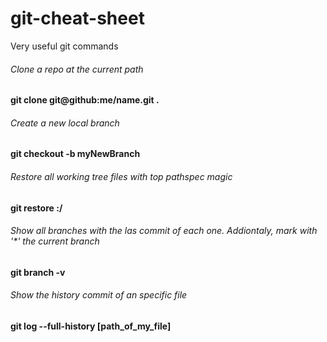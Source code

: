 # git-cheat-sheet
Very useful git commands
###### Clone a repo at the current path
<b>git clone git@github:me/name.git .</b>

###### Create a new local branch
<b>git checkout -b myNewBranch</b>


###### Restore all working tree files with top pathspec magic
<b>git restore :/</b>

###### Show all branches with the las commit of each one. Addiontaly, mark with '*' the current branch
<b>git branch -v</b>


###### Show the history commit of an specific file
<b>git log --full-history [path_of_my_file]</b>
